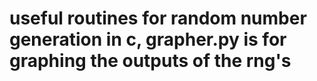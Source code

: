 # useful routines for random number generation in c, grapher.py is for graphing the outputs of the rng's
